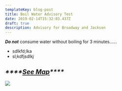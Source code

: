 ```yaml
---
templateKey: blog-post
title: Boil Water Advisory Test
date: 2019-02-14T15:32:03.437Z
draft: true
description: Advisory for Broadway and Jackson
---
```

**_Do not_** consume water without boiling for 3 minutes......

* sdlkfd;lka
* sl;kdfjsdlkj

## _\*\*\*\*_[**_See Map_**](/map/?layer=Advisory&feature=2)_\*\*\*\*_

![](/img/android-chrome-192x192.png)
